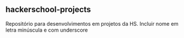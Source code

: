 ## hackerschool-projects
Repositório para desenvolvimentos em projetos da HS. Incluir nome em letra minúscula
e com underscore
